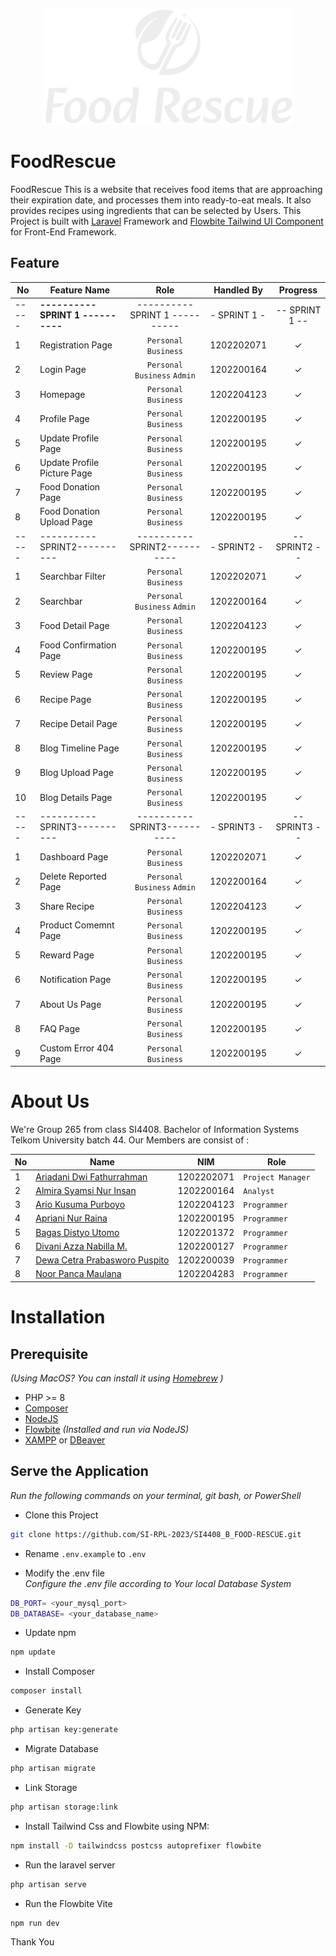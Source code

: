 <p align="center"><a href="https://laravel.com" target="_blank"><img src="https://github.com/SI-RPL-2023/SI4408_B_FOOD-RESCUE/blob/master/public/images/logo2.svg" width="400" alt="Laravel Logo"></a></p>

# FoodRescue

FoodRescue This is a website that receives food items that are approaching their expiration date, and processes them into ready-to-eat meals. It also provides recipes using ingredients that can be selected by Users. This Project is built with [Laravel](https://laravel.com/) Framework and [Flowbite Tailwind UI Component](https://flowbite.com/docs/getting-started/laravel/) for Front-End Framework.

## Feature

| No  | Feature Name                               | Role                                | Handled By   |    Progress   |
| --- | ------------------------------------------ | :---------------------------------: | ------------ |   :--------:  |
|-----| **---------- SPRINT 1 ----------**         | ---------- SPRINT 1 ----------         |  - SPRINT 1 - | -- SPRINT 1 -- |
| 1   | Registration Page                          | ``Personal`` ``Business``           |  1202202071  |    &check;    |
| 2   | Login Page                                 | ``Personal`` ``Business`` ``Admin`` |  1202200164  |    &check;    |
| 3   | Homepage                                   | ``Personal`` ``Business``           |  1202204123  |    &check;    |
| 4   | Profile Page                               | ``Personal`` ``Business``           |  1202200195  |    &check;    |
| 5   | Update Profile Page                        | ``Personal`` ``Business``           |  1202200195  |    &check;    |
| 6   | Update Profile Picture Page                | ``Personal`` ``Business``           |  1202200195  |    &check;    |
| 7   | Food Donation Page                         | ``Personal`` ``Business``           |  1202200195  |    &check;    |
| 8   | Food Donation Upload Page                  | ``Personal`` ``Business``           |  1202200195  |    &check;    |
|-----| ----------SPRINT2----------                | ----------SPRINT2----------         |  - SPRINT2 - | -- SPRINT2 -- |
| 1   | Searchbar Filter                           | ``Personal`` ``Business``           |  1202202071  |    &check;    |
| 2   | Searchbar                                  | ``Personal`` ``Business`` ``Admin`` |  1202200164  |    &check;    |
| 3   | Food Detail Page                           | ``Personal`` ``Business``           |  1202204123  |    &check;    |
| 4   | Food Confirmation Page                     | ``Personal`` ``Business``           |  1202200195  |    &check;    |
| 5   | Review Page                                | ``Personal`` ``Business``           |  1202200195  |    &check;    |
| 6   | Recipe Page                                | ``Personal`` ``Business``           |  1202200195  |    &check;    |
| 7   | Recipe Detail Page                         | ``Personal`` ``Business``           |  1202200195  |    &check;    |
| 8   | Blog Timeline Page                         | ``Personal`` ``Business``           |  1202200195  |    &check;    |
| 9   | Blog Upload Page                           | ``Personal`` ``Business``           |  1202200195  |    &check;    |
| 10  | Blog Details Page                          | ``Personal`` ``Business``           |  1202200195  |    &check;    |
|-----| ----------SPRINT3----------                | ----------SPRINT3----------         |  - SPRINT3 - | -- SPRINT3 -- |
| 1   | Dashboard Page                             | ``Personal`` ``Business``           |  1202202071  |    &check;    |
| 2   | Delete Reported Page                       | ``Personal`` ``Business`` ``Admin`` |  1202200164  |    &check;    |
| 3   | Share Recipe                               | ``Personal`` ``Business``           |  1202204123  |    &check;    |
| 4   | Product Comemnt Page                       | ``Personal`` ``Business``           |  1202200195  |    &check;    |
| 5   | Reward Page                                | ``Personal`` ``Business``           |  1202200195  |    &check;    |
| 6   | Notification Page                          | ``Personal`` ``Business``           |  1202200195  |    &check;    |
| 7   | About Us Page                              | ``Personal`` ``Business``           |  1202200195  |    &check;    |
| 8   | FAQ Page                                   | ``Personal`` ``Business``           |  1202200195  |    &check;    |
| 9   | Custom Error 404 Page                      | ``Personal`` ``Business``           |  1202200195  |    &check;    |

# About Us

We're Group 265 from class SI4408. Bachelor of Information Systems Telkom University batch 44. Our Members are consist of :

| No  | Name                                                                         | NIM        | Role                |
| --- | ---------------------------------------------------------------------------- | ---------- | ------------------- |
| 1   | [Ariadani Dwi Fathurrahman](https://www.instagram.com/ariadanidf/)           | 1202202071 | ``Project Manager`` |
| 2   | [Almira Syamsi Nur Insan](https://www.instagram.com/almiraasy/)              | 1202200164 | ``Analyst``         |
| 3   | [Ario Kusuma Purboyo](https://www.instagram.com/ariokusuma/)                 | 1202204123 | ``Programmer``      |
| 4   | [Apriani Nur Raina](https://www.instagram.com/anraina_/)                     | 1202200195 | ``Programmer``      |
| 5   | [Bagas Distyo Utomo](https://www.instagram.com/bagasdistyo/)                 | 1202201372 | ``Programmer``      |
| 6   | [Divani Azza Nabilla M.](https://www.instagram.com/divaniazza_/)             | 1202200127 | ``Programmer``      |
| 7   | [Dewa Cetra Prabasworo Puspito](https://www.instagram.com/dewacetra.p.7402/) | 1202200039 | ``Programmer``      |
| 8   | [Noor Panca Maulana](https://www.instagram.com/noorpancamaulana/)            | 1202204283 | ``Programmer``      |

# Installation
## Prerequisite
*(Using MacOS? You can install it using [Homebrew](https://brew.sh/) )*
- PHP >= 8
- [Composer](https://getcomposer.org/) 
- [NodeJS](https://nodejs.org/en/download)
- [Flowbite](https://nodejs.org/en/download) *(Installed and run via NodeJS)*
- [XAMPP](https://www.apachefriends.org/download.html) or [DBeaver](https://dbeaver.io)


## Serve the Application
*Run the following commands on your terminal, git bash, or PowerShell*

- Clone this Project
```bash
git clone https://github.com/SI-RPL-2023/SI4408_B_FOOD-RESCUE.git
```

- Rename ``.env.example`` to ``.env``<br>

- Modify the .env file <br>
*Configure the .env file according to Your local Database System*
```bash
DB_PORT= <your_mysql_port>
DB_DATABASE= <your_database_name>
```

- Update npm<br>
```bash
npm update
```

- Install Composer
```bash
composer install
```

- Generate Key
```bash
php artisan key:generate
```

- Migrate Database
```bash
php artisan migrate
```

- Link Storage
```bash
php artisan storage:link
```

- Install Tailwind Css and Flowbite using NPM:
```bash
npm install -D tailwindcss postcss autoprefixer flowbite
```

- Run the laravel server
```bash
php artisan serve
```

- Run the Flowbite Vite
```bash
npm run dev
```

Thank You

